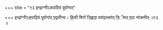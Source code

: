 +++
title = "९३ इन्द्राग्नीऽअपादियं पूर्वागात्"

+++
इन्द्रा॑ग्नीऽअ॒पादि॒यं पूर्वागा॑त् प॒द्वती॑भ्यः। हि॒त्वी शिरो॑ जि॒ह्वया॒ वाव॑द॒च्चर॑त् त्रि॒ँशत् प॒दा न्य॑क्रमीत् ॥९३ ॥
